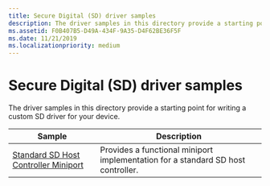```yaml
---
title: Secure Digital (SD) driver samples
description: The driver samples in this directory provide a starting point for writing a custom SD driver for your device.
ms.assetid: F0B407B5-D49A-434F-9A35-D4F62BE36F5F
ms.date: 11/21/2019
ms.localizationpriority: medium
---
```


# Secure Digital (SD) driver samples

The driver samples in this directory provide a starting point for writing a custom SD driver for your device.

| Sample | Description |
| --- | --- |
| [Standard SD Host Controller Miniport](https://docs.microsoft.com/samples/microsoft/windows-driver-samples/standard-sd-host-controller-miniport) | Provides a functional miniport implementation for a standard SD host controller. |
